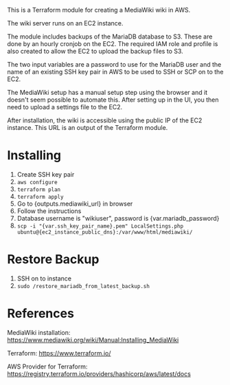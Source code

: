 This is a Terraform module for creating a MediaWiki wiki in AWS.

The wiki server runs on an EC2 instance.

The module includes backups of the MariaDB database to S3. These are done by an hourly cronjob on
the EC2. The required IAM role and profile is also created to allow the EC2 to upload the backup
files to S3.

The two input variables are a password to use for the MariaDB user and the name of an existing SSH
key pair in AWS to be used to SSH or SCP on to the EC2.

The MediaWiki setup has a manual setup step using the browser and it doesn't seem possible to
automate this. After setting up in the UI, you then need to upload a settings file to the EC2.

After installation, the wiki is accessible using the public IP of the EC2 instance. This URL is an
output of the Terraform module.

# Installing

1. Create SSH key pair
1. `aws configure`
1. `terraform plan`
1. `terraform apply`
1. Go to {outputs.mediawiki\_url} in browser
1. Follow the instructions
1. Database username is "wikiuser", password is {var.mariadb\_password}
1. `scp -i "{var.ssh_key_pair_name}.pem" LocalSettings.php ubuntu@{ec2_instance_public_dns}:/var/www/html/mediawiki/`

# Restore Backup

1. SSH on to instance
1. `sudo /restore_mariadb_from_latest_backup.sh`

# References

MediaWiki installation: https://www.mediawiki.org/wiki/Manual:Installing_MediaWiki

Terraform: https://www.terraform.io/

AWS Provider for Terraform: https://registry.terraform.io/providers/hashicorp/aws/latest/docs
